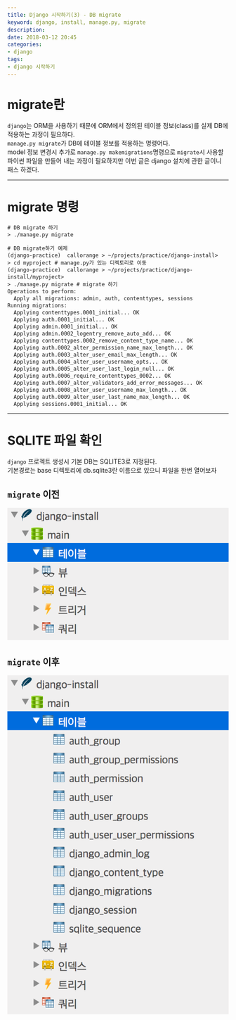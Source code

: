 ```yaml
---
title: Django 시작하기(3) - DB migrate
keyword: django, install, manage.py, migrate
description: 
date: 2018-03-12 20:45
categories:
- django
tags:
- django 시작하기
---
```

# migrate란
`django`는 ORM을 사용하기 때문에 ORM에서 정의된 테이블 정보(class)를 실제 DB에 적용하는 과정이 필요하다.  
`manage.py migrate`가 DB에 테이블 정보를 적용하는 명령어다.  
model 정보 변경시 추가로 `manage.py makemigrations`명령으로 `migrate`시 사용할 파이썬 파일을 만들어 내는 과정이 필요하지만 이번 글은 django 설치에 관한 글이니 패스 하겠다.

---

# migrate 명령
```shell
# DB migrate 하기
> ./manage.py migrate
```
```shell
# DB migrate하기 예제
(django-practice)  callorange > ~/projects/practice/django-install>
> cd myproject # manage.py가 있는 디렉토리로 이동
(django-practice)  callorange > ~/projects/practice/django-install/myproject>
> ./manage.py migrate # migrate 하기
Operations to perform:
  Apply all migrations: admin, auth, contenttypes, sessions
Running migrations:
  Applying contenttypes.0001_initial... OK
  Applying auth.0001_initial... OK
  Applying admin.0001_initial... OK
  Applying admin.0002_logentry_remove_auto_add... OK
  Applying contenttypes.0002_remove_content_type_name... OK
  Applying auth.0002_alter_permission_name_max_length... OK
  Applying auth.0003_alter_user_email_max_length... OK
  Applying auth.0004_alter_user_username_opts... OK
  Applying auth.0005_alter_user_last_login_null... OK
  Applying auth.0006_require_contenttypes_0002... OK
  Applying auth.0007_alter_validators_add_error_messages... OK
  Applying auth.0008_alter_user_username_max_length... OK
  Applying auth.0009_alter_user_last_name_max_length... OK
  Applying sessions.0001_initial... OK
```

---

# SQLITE 파일 확인
`django` 프로젝트 생성시 기본 DB는 SQLITE3로 지정된다.  
기본경로는 base 디렉토리에 db.sqlite3란 이름으로 있으니 파일을 한번 열어보자

## `migrate` 이전
![migrate 이전](/assets/post_img/django/install3-1.png)
## `migrate` 이후
![migrate 이후](/assets/post_img/django/install3-2.png)